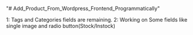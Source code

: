 "# Add_Product_From_Wordpress_Frontend_Programmatically" 

1: Tags and Categories fields are remaining.
2: Working on Some fields like single image and radio button(Stock/Instock) 
